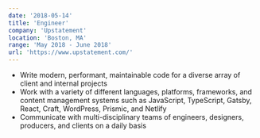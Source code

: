 ```yaml
---
date: '2018-05-14'
title: 'Engineer'
company: 'Upstatement'
location: 'Boston, MA'
range: 'May 2018 - June 2018'
url: 'https://www.upstatement.com/'
---
```


- Write modern, performant, maintainable code for a diverse array of client and internal projects
- Work with a variety of different languages, platforms, frameworks, and content management systems such as JavaScript, TypeScript, Gatsby, React, Craft, WordPress, Prismic, and Netlify
- Communicate with multi-disciplinary teams of engineers, designers, producers, and clients on a daily basis

